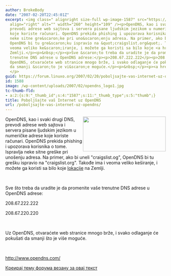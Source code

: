 ```yaml
---
author: BrokeBody
date: "2007-02-20T22:45:01Z"
excerpt: <img class=" alignright size-full wp-image-1587" src="https://linuxo.org/wp-content/uploads/2007/02/opendns_logo1.jpg"
  align="right" alt="" width="260" height="109" /><p>OpenDNS, kao i svaki drugi DNS,
  prevodi adrese web sajtova i servera pisane ljudskim jezikom u numeričke adrese
  koje koriste računari. OpenDNS prekida phishing i upozorava korisnika o tome. Ispravlja
  neke sitne gre&scaron;ke pri uno&scaron;enju adresa. Na primer, ako bi uneli &quot;craigslist.og&quot;,
  OpenDNS bi tu gre&scaron;ku ispravio na &quot;craigslist.org&quot;. Takođe ima i
  veoma veliko ke&scaron;iranje, i možete ga koristi sa bilo koje <a href="http://www.opendns.com/img/network_map.gif">lokacije</a>  na
  Zemlji.</p><p>&nbsp;</p><p>Sve &scaron;to treba da uradite je da promenite va&scaron;e
  trenutne DNS adrese u OpenDNS adrese:</p><p>208.67.222.222</p><p>208.67.220.220</p><p>&nbsp;</p><p>Uz
  OpenDNS, otvaraćete web stranice mnogo brže, i svako odlaganje će poku&scaron;ati
  da smanji &scaron;to je vi&scaron;e moguće.</p><p>&nbsp;</p><p><a href="http://www.opendns.com/">http://www.opendns.com/</a>
  </p>
guid: https://forum.linuxo.org/2007/02/20/poboljsajte-vas-internet-uz-opendns/
id: 1588
image: /wp-content/uploads/2007/02/opendns_logo1.jpg
tc-thumb-fld:
- a:2:{s:9:"_thumb_id";s:4:"1587";s:11:"_thumb_type";s:5:"thumb";}
title: Poboljšajte vaš Internet uz OpenDNS
url: /poboljsajte-vas-internet-uz-opendns/
---
```

<img class=" alignright size-full wp-image-1587" src="https://linuxo.org/wp-content/uploads/2007/02/opendns_logo1.jpg" align="right" alt="" width="260" height="109" />

OpenDNS, kao i svaki drugi DNS, prevodi adrese web sajtova i servera pisane ljudskim jezikom u numeričke adrese koje koriste računari. OpenDNS prekida phishing i upozorava korisnika o tome. Ispravlja neke sitne gre&scaron;ke pri uno&scaron;enju adresa. Na primer, ako bi uneli "craigslist.og", OpenDNS bi tu gre&scaron;ku ispravio na "craigslist.org". Takođe ima i veoma veliko ke&scaron;iranje, i možete ga koristi sa bilo koje [lokacije](http://www.opendns.com/img/network_map.gif) na Zemlji.

&nbsp;

Sve &scaron;to treba da uradite je da promenite va&scaron;e trenutne DNS adrese u OpenDNS adrese:

208.67.222.222

208.67.220.220

&nbsp;

Uz OpenDNS, otvaraćete web stranice mnogo brže, i svako odlaganje će poku&scaron;ati da smanji &scaron;to je vi&scaron;e moguće.

&nbsp;

<http://www.opendns.com/> 

<!--break-->

[Креирај тему форума везану за овај текст](https://linuxo.org/nova-tema-na-forumu/?se_pid=1588)